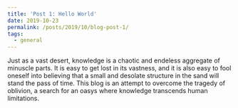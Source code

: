 ```yaml
---
title: 'Post 1: Hello World'
date: 2019-10-23
permalink: /posts/2019/10/blog-post-1/
tags:
  - general
---
```


Just as a vast desert, knowledge is a chaotic and endeless aggregate of minuscle parts. It is easy to get lost in its vastness, and it is also easy to fool oneself into believing that a small and desolate structure in the sand will stand the pass of time. This blog is an attempt to overcome the tragedy of oblivion, a search for an oasys where knowledge transcends human limitations.  
